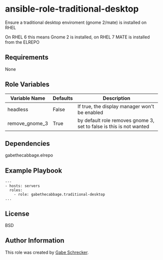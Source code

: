 # ansible-role-traditional-desktop

Ensure a traditional desktop enviroment (gnome 2/mate) is installed on RHEL

On RHEL 6 this means Gnome 2 is installed, on RHEL 7 MATE is installed from the ELREPO

## Requirements

None

## Role Variables

| Variable Name             | Defaults | Description                                                        |
|---------------------------|----------|--------------------------------------------------------------------|
| headless                  |False     | If true, the display manager won't be enabled                      |
| remove_gnome_3            |True      | by default role removes gnome 3, set to false is this is not wanted|

## Dependencies

gabethecabbage.elrepo

## Example Playbook

    ---
    - hosts: servers
      roles:
        - role: gabethecabbage.traditional-desktop
    ...

## License

BSD

## Author Information

This role was created by [Gabe Schrecker](https://github.com/gabethecabbage).

